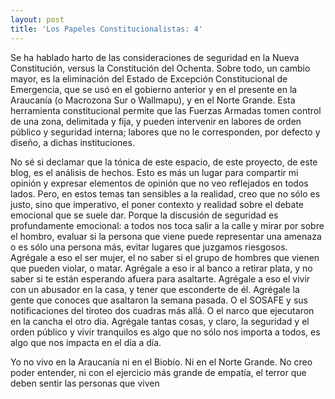 ```yaml
---
layout: post
title: 'Los Papeles Constitucionalistas: 4'
---
```

Se ha hablado harto de las consideraciones de seguridad en la Nueva Constitución, versus la Constitución del Ochenta. Sobre todo, un cambio mayor, es la eliminación del Estado de Excepción Constitucional de Emergencia, que se usó en el gobierno anterior y en el presente en la Araucanía (o Macrozona Sur o Wallmapu), y en el Norte Grande. Esta herramienta constitucional permite que las Fuerzas Armadas tomen control de una zona, delimitada y fija, y pueden intervenir en labores de orden público y seguridad interna; labores que no le corresponden, por defecto y diseño, a dichas instituciones.

<!--more-->

No sé si declamar que la tónica de este espacio, de este proyecto, de este blog, es el análisis de hechos. Esto es más un lugar para compartir mi opinión y expresar elementos de opinión que no veo reflejados en todos lados. Pero, en estos temas tan sensibles a la realidad, creo que no sólo es justo, sino que imperativo, el poner contexto y realidad sobre el debate emocional que se suele dar. Porque la discusión de seguridad es profundamente emocional: a todos nos toca salir a la calle y mirar por sobre el hombro, evaluar si la persona que viene puede representar una amenaza o es sólo una persona más, evitar lugares que juzgamos riesgosos. Agrégale a eso el ser mujer, el no saber si el grupo de hombres que vienen que pueden violar, o matar. Agrégale a eso ir al banco a retirar plata, y no saber si te están esperando afuera para asaltarte. Agrégale a eso el vivir con un abusador en la casa, y tener que esconderte de él. Agrégale la gente que conoces que asaltaron la semana pasada. O el SOSAFE y sus notificaciones del tiroteo dos cuadras más allá. O el narco que ejecutaron en la cancha el otro día. Agrégale tantas cosas, y claro, la seguridad y el orden público y vivir tranquilos es algo que no sólo nos importa a todos, es algo que nos impacta en el día a día.

Yo no vivo en la Araucanía ni en el Biobío. Ni en el Norte Grande. No creo poder entender, ni con el ejercicio más grande de empatía, el terror que deben sentir las personas que viven 
